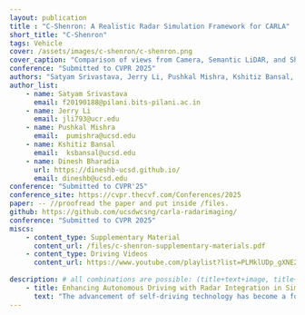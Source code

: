 ```yaml
---
layout: publication
title : "C-Shenron: A Realistic Radar Simulation Framework for CARLA"
short_title: "C-Shenron"
tags: Vehicle
cover: /assets/images/c-shenron/c-shenron.png
cover_caption: "Comparison of views from Camera, Semantic LiDAR, and Shenron Radar in CARLA simulator."
conference: "Submitted to CVPR 2025"
authors: "Satyam Srivastava, Jerry Li, Pushkal Mishra, Kshitiz Bansal, Dinesh Bharadia"
author_list:
    - name: Satyam Srivastava
      email: f20190188@pilani.bits-pilani.ac.in
    - name: Jerry Li
      email: jli793@ucr.edu
    - name: Pushkal Mishra
      email:  pumishra@ucsd.edu
    - name: Kshitiz Bansal
      email:  ksbansal@ucsd.edu
    - name: Dinesh Bharadia
      url: https://dineshb-ucsd.github.io/
      email: dineshb@ucsd.edu
conference: "Submitted to CVPR'25"  
conference_site: https://cvpr.thecvf.com/Conferences/2025
paper: -- //proofread the paper and put inside /files.
github: https://github.com/ucsdwcsng/carla-radarimaging/
conference: "Submitted to CVPR 2025"
miscs: 
    - content_type: Supplementary Material
      content_url: /files/c-shenron-supplementary-materials.pdf
    - content_type: Driving Videos
      content_url: https://www.youtube.com/playlist?list=PLMklUDp_gXNE2W83f0UNoK7Vrs9QZROIv
    
description: # all combinations are possible: (title+text+image, title+image, text+image etc), things will be populated in orders
    - title: Enhancing Autonomous Driving with Radar Integration in Simulation
      text: "The advancement of self-driving technology has become a focal point in outdoor robotics, driven by the need for robust and efficient perception systems. This paper addresses the critical role of sensor integration in autonomous vehicles, particularly emphasizing the underutilization of radar compared to cameras and LiDARs. While extensive research has been conducted on the latter two due to the availability of large-scale datasets, radar technology offers unique advantages such as all-weather sensing and occlusion penetration, which are essential for safe autonomous driving. This study presents a novel integration of a realistic radar sensor model within the CARLA simulator, enabling researchers to develop and test navigation algorithms using radar data. Utilizing this radar sensor and showcasing its capabilities in simulation, we demonstrate improved performance in end-to-end driving scenarios. Our findings aim to rekindle interest in radar-based self-driving research and promote the development of algorithms that leverage radar's strengths."
---
```

